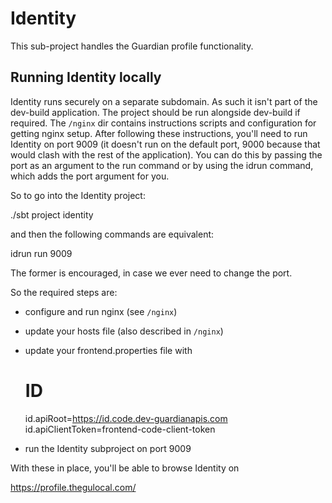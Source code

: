 # Identity

This sub-project handles the Guardian profile functionality.

## Running Identity locally

Identity runs securely on a separate subdomain. As such it isn't part
of the dev-build application. The project should be run alongside
dev-build if required. The `/nginx` dir contains instructions scripts
and configuration for getting nginx setup. After following these
instructions, you'll need to run Identity on port 9009 (it doesn't run
on the default port, 9000 because that would clash with the rest of
the application). You can do this by passing the port as an argument
to the run command or by using the idrun command, which adds the port
argument for you.

So to go into the Identity project:

  ./sbt
  project identity

and then the following commands are equivalent:

  idrun run 9009

The former is encouraged, in case we ever need to change the port.

So the required steps are:

* configure and run nginx (see `/nginx`)
* update your hosts file (also described in `/nginx`)
* update your frontend.properties file with

  # ID
  id.apiRoot=https://id.code.dev-guardianapis.com
  id.apiClientToken=frontend-code-client-token

* run the Identity subproject on port 9009

With these in place, you'll be able to browse Identity on

  https://profile.thegulocal.com/
